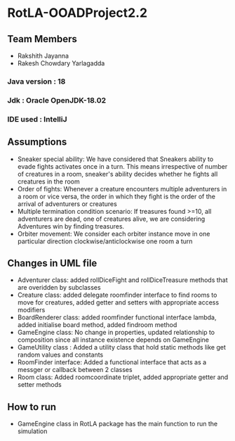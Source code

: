 # RotLA-OOADProject2.2

## Team Members
- Rakshith Jayanna
- Rakesh Chowdary Yarlagadda

### Java version : 18
### Jdk : Oracle OpenJDK-18.02
### IDE used : IntelliJ

## Assumptions
- Sneaker special ability: We have considered that Sneakers ability to evade fights activates once in a turn. This means irrespective of number of creatures in a room, sneaker's ability decides whether he fights all creatures in the room
- Order of fights: Whenever a creature encounters multiple adventurers in a room or vice versa, the order in which they fight is the order of the arrival of adventurers or creatures
- Multiple termination condition scenario: If treasures found >=10, all adventurers are dead, one of creatures alive, we are considering Adventures win by finding treasures. 
- Orbiter movement: We consider each orbiter instance move in one particular direction clockwise/anticlockwise one room a turn

## Changes in UML file

- Adventurer class: added rollDiceFight and rollDiceTreasure methods that are overidden by subclasses
- Creature class: added delegate roomfinder interface to find rooms to move for creatures, added getter and setters with appropriate access modifiers
- BoardRenderer class: added roomfinder functional interface lambda, added initialise board method, added findroom method
- GameEngine class: No change in properties, updated relationship to composition since all instance existence depends on GameEngine
- GameUtility class : Added a utility class that hold static methods like get random values and constants 
- RoomFinder interface: Added a functional interface that acts as a messger or callback between 2 classes
- Room class: Added roomcoordinate triplet, added appropriate getter and setter methods



## How to run

- GameEngine class in RotLA package has the main function to run the simulation
